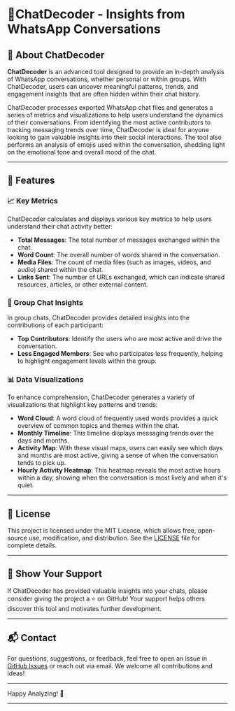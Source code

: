 # **💬ChatDecoder - Insights from WhatsApp Conversations**

## 📌 About ChatDecoder

**ChatDecoder** is an advanced tool designed to provide an in-depth analysis of WhatsApp conversations, whether personal or within groups. With ChatDecoder, users can uncover meaningful patterns, trends, and engagement insights that are often hidden within their chat history. 

ChatDecoder processes exported WhatsApp chat files and generates a series of metrics and visualizations to help users understand the dynamics of their conversations. From identifying the most active contributors to tracking messaging trends over time, ChatDecoder is ideal for anyone looking to gain valuable insights into their social interactions. The tool also performs an analysis of emojis used within the conversation, shedding light on the emotional tone and overall mood of the chat.

---

## 🚀 Features

### **📈 Key Metrics**
ChatDecoder calculates and displays various key metrics to help users understand their chat activity better:
- **Total Messages**: The total number of messages exchanged within the chat.
- **Word Count**: The overall number of words shared in the conversation.
- **Media Files**: The count of media files (such as images, videos, and audio) shared within the chat.
- **Links Sent**: The number of URLs exchanged, which can indicate shared resources, articles, or other external content.

### **👥 Group Chat Insights**
In group chats, ChatDecoder provides detailed insights into the contributions of each participant:
- **Top Contributors**: Identify the users who are most active and drive the conversation.
- **Less Engaged Members**: See who participates less frequently, helping to highlight engagement levels within the group.

### **📊 Data Visualizations**
To enhance comprehension, ChatDecoder generates a variety of visualizations that highlight key patterns and trends:
- **Word Cloud**: A word cloud of frequently used words provides a quick overview of common topics and themes within the chat.
- **Monthly Timeline**: This timeline displays messaging trends over the days and months.
- **Activity Map**: With these visual maps, users can easily see which days and months are most active, giving a sense of when the conversation tends to pick up.
- **Hourly Activity Heatmap**: This heatmap reveals the most active hours within a day, showing when the conversation is most lively and when it's quiet.

---

## 📄 License

This project is licensed under the MIT License, which allows free, open-source use, modification, and distribution. See the [LICENSE](LICENSE) file for complete details.

---

## 🌟 Show Your Support

If ChatDecoder has provided valuable insights into your chats, please consider giving the project a ⭐ on GitHub! Your support helps others discover this tool and motivates further development.

---

## 📬 Contact

For questions, suggestions, or feedback, feel free to open an issue in [GitHub Issues](https://github.com/yourusername/ChatDecoder/issues) or reach out via email. We welcome all contributions and ideas!

---

Happy Analyzing! 🎉

---
